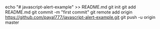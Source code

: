 echo "# javascript-alert-example" >> README.md
git init
git add README.md
git commit -m "first commit"
git remote add origin https://github.com/payal777/javascript-alert-example.git
git push -u origin master
